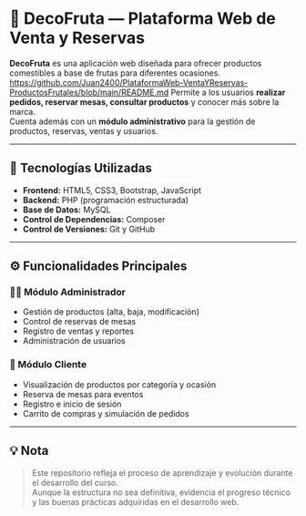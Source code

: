 # 🍓 DecoFruta — Plataforma Web de Venta y Reservas

**DecoFruta** es una aplicación web diseñada para ofrecer productos comestibles a base de frutas para diferentes ocasiones.  https://github.com/Juan2400/PlataformaWeb-VentaYReservas-ProductosFrutales/blob/main/README.md
Permite a los usuarios **realizar pedidos, reservar mesas, consultar productos** y conocer más sobre la marca.  
Cuenta además con un **módulo administrativo** para la gestión de productos, reservas, ventas y usuarios.

---

## 🚀 Tecnologías Utilizadas

- **Frontend:** HTML5, CSS3, Bootstrap, JavaScript  
- **Backend:** PHP (programación estructurada)  
- **Base de Datos:** MySQL  
- **Control de Dependencias:** Composer  
- **Control de Versiones:** Git y GitHub  

---

## ⚙️ Funcionalidades Principales

### 👨‍💻 Módulo Administrador
- Gestión de productos (alta, baja, modificación)
- Control de reservas de mesas
- Registro de ventas y reportes
- Administración de usuarios

### 🍎 Módulo Cliente
- Visualización de productos por categoría y ocasión
- Reserva de mesas para eventos
- Registro e inicio de sesión
- Carrito de compras y simulación de pedidos

---

## 💡 Nota

> Este repositorio refleja el proceso de aprendizaje y evolución durante el desarrollo del curso.  
> Aunque la estructura no sea definitiva, evidencia el progreso técnico y las buenas prácticas adquiridas en el desarrollo web.

